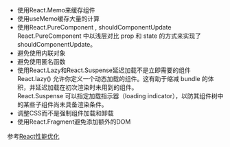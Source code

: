 * 使用React.Memo来缓存组件  
* 使用useMemo缓存大量的计算  
* 使用React.PureComponent , shouldComponentUpdate  
React.PureComponent 中以浅层对比 prop 和 state 的方式来实现了shouldComponentUpdate。  
* 避免使用内联对象  
* 避免使用匿名函数  
* 使用React.Lazy和React.Suspense延迟加载不是立即需要的组件  
React.lazy() 允许你定义一个动态加载的组件。这有助于缩减 bundle 的体积，并延迟加载在初次渲染时未用到的组件。  
React.Suspense 可以指定加载指示器（loading indicator），以防其组件树中的某些子组件尚未具备渲染条件。  
* 调整CSS而不是强制组件加载和卸载  
* 使用React.Fragment避免添加额外的DOM  

参考[React性能优化](https://juejin.cn/post/6844903924302888973#comment)